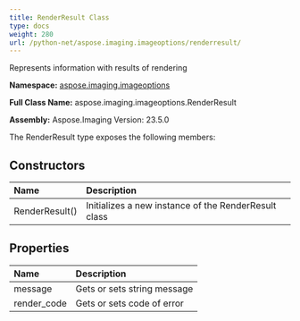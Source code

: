 ```yaml
---
title: RenderResult Class
type: docs
weight: 280
url: /python-net/aspose.imaging.imageoptions/renderresult/
---
```


Represents information with results of rendering

**Namespace:** [aspose.imaging.imageoptions](/imaging/python-net/aspose.imaging.imageoptions/)

**Full Class Name:** aspose.imaging.imageoptions.RenderResult

**Assembly:**  Aspose.Imaging Version: 23.5.0

The RenderResult type exposes the following members:
## **Constructors**
|**Name**|**Description**|
| :- | :- |
|RenderResult()|Initializes a new instance of the RenderResult class|
## **Properties**
|**Name**|**Description**|
| :- | :- |
|message|Gets or sets string message|
|render_code|Gets or sets code of error|
